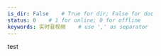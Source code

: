 ```yaml
---
is_dir: False    # True for dir; False for doc
status: 0    # 1 for online; 0 for offline
keywords: 实时音视频    # use ',' as separator
---
```


test
